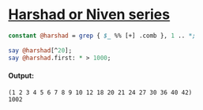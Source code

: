 [1]: http://rosettacode.org/wiki/Harshad_or_Niven_series

# [Harshad or Niven series][1]

```perl
constant @harshad = grep { $_ %% [+] .comb }, 1 .. *;
 
say @harshad[^20];
say @harshad.first: * > 1000;
```

#### Output:
```
(1 2 3 4 5 6 7 8 9 10 12 18 20 21 24 27 30 36 40 42)
1002
```